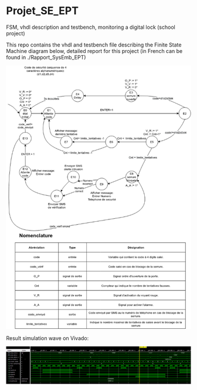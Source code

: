 # Projet_SE_EPT
FSM, vhdl description and testbench, monitoring a digital lock (school project)

This repo contains the vhdl and testbench file describing the Finite State Machine diagram below, detailed report for this project (in French can be found in ./Rapport_SysEmb_EPT)

![FSM](https://github.com/SalmaG98/Projet_SE_EPT/blob/master/FSM_SysEmb.png)

Result simulation wave on Vivado:

![SimWave](https://github.com/SalmaG98/Projet_SE_EPT/blob/master/SimWave.png)
